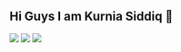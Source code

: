 ## Hi Guys I am Kurnia Siddiq 👋

<!--
**kursisiddiqsiddiq-ui/kursisiddiqsiddiq-ui** is a ✨ _special_ ✨ repository because its `README.md` (this file) appears on your GitHub profile.

Here are some ideas to get you started:

- 🔭 I’m currently working on ...
- 🌱 I’m currently learning ...
- 👯 I’m looking to collaborate on ...
- 🤔 I’m looking for help with ...
- 💬 Ask me about ...
- 📫 How to reach me: ...
- 😄 Pronouns: ...
- ⚡ Fun fact: ...
-->
![](https://media.giphy.com/media/v1.Y2lkPWVjZjA1ZTQ3MXZrMjhvNDY4czRjdXRreG5qOGJ4cDc3bmZmMjdxcWs3aWpxYzBqOCZlcD12MV9naWZzX3JlbGF0ZWQmY3Q9Zw/WkeXjFoubG449UdbGh/giphy.gif)
![](https://media.giphy.com/media/v1.Y2lkPWVjZjA1ZTQ3MXZrMjhvNDY4czRjdXRreG5qOGJ4cDc3bmZmMjdxcWs3aWpxYzBqOCZlcD12MV9naWZzX3JlbGF0ZWQmY3Q9Zw/Z9JtPniLKdNzPjsEn6/giphy.gif)
![](https://media.giphy.com/media/v1.Y2lkPTc5MGI3NjExZ2o0dm11dnpuazRzNGJoOGZwMHl6dDE0NHpnM2lwbTg3ZjdjZGFxeiZlcD12MV9naWZzX3NlYXJjaCZjdD1n/fTn01fiFdTd5pL60ln/giphy.gif)

